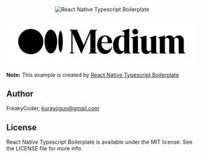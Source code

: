 <p align="center">
  <img alt="React Native Typescript Boilerplate"
        src="assets/pokemon-handling-multiple-async-requests.gif" height="650" />
</p>

<a href="https://freakycoder.com/javascript-notes-2-how-to-handle-multiple-async-tasks-correctly-f8407eaf3227">
<img alt="React Native"
        src="assets/medium.png" />
</a>

<b>Note:</b>
This example is created by [React Native Typescript Boilerplate](https://github.com/WrathChaos/react-native-typescript-boilerplate)

## Author

FreakyCoder, kurayogun@gmail.com

## License

React Native Typescript Boilerplate is available under the MIT license. See the LICENSE file for more info.
